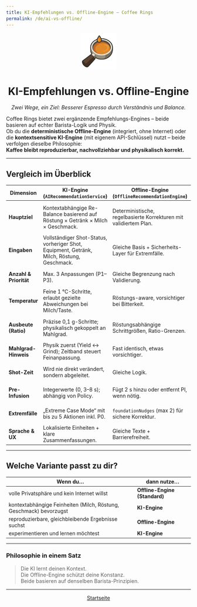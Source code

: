 ```yaml
---
title: KI-Empfehlungen vs. Offline-Engine – Coffee Rings
permalink: /de/ai-vs-offline/
---
```


<p align="center">
  <img src="/assets/coffeerings.png" alt="Coffee Rings" width="100">
</p>

<h1 align="center">KI-Empfehlungen vs. Offline-Engine</h1>

<p align="center"><em>Zwei Wege, ein Ziel: Besserer Espresso durch Verständnis und Balance.</em></p>

Coffee Rings bietet zwei ergänzende Empfehlungs-Engines – beide basieren auf echter Barista-Logik und Physik.  
Ob du die **deterministische Offline-Engine** (integriert, ohne Internet) oder die **kontextsensitive KI-Engine** (mit eigenem API-Schlüssel) nutzt – beide verfolgen dieselbe Philosophie:  
**Kaffee bleibt reproduzierbar, nachvollziehbar und physikalisch korrekt.**

---

## Vergleich im Überblick

| Dimension | KI-Engine (`AIRecommendationService`) | Offline-Engine (`OfflineRecommendationEngine`) | Bedeutung in der Praxis |
|------------|----------------------------------------|------------------------------------------------|----------------|
| **Hauptziel** | Kontextabhängige Re-Balance basierend auf Röstung × Getränk × Milch × Geschmack. | Deterministische, regelbasierte Korrekturen mit validiertem Plan. | KI reagiert flexibel, Offline agiert vorhersagbar und abgesichert. |
| **Eingaben** | Vollständiger Shot-Status, vorheriger Shot, Equipment, Getränk, Milch, Röstung, Geschmack. | Gleiche Basis + Sicherheits-Layer für Extremfälle. | Beide lesen dieselben Daten; Offline bietet Notfall-Logik. |
| **Anzahl & Priorität** | Max. 3 Anpassungen (P1–P3). | Gleiche Begrenzung nach Validierung. | Nutzer sehen max. 3 Hebel pro Vorschlag. |
| **Temperatur** | Feine 1 °C-Schritte, erlaubt gezielte Abweichungen bei Milch/Taste. | Röstungs-aware, vorsichtiger bei Bitterkeit. | Beide vermeiden Sprünge; Offline etwas konservativer. |
| **Ausbeute (Ratio)** | Präzise 0,1 g-Schritte; physikalisch gekoppelt an Mahlgrad. | Röstungsabhängige Schrittgrößen, Ratio-Grenzen. | Beide verlängern/kürzen sinnvoll je nach Stil. |
| **Mahlgrad-Hinweis** | Physik zuerst (Yield ↔ Grind); Zeitband steuert Feinanpassung. | Fast identisch, etwas vorsichtiger. | Keine widersprüchlichen Empfehlungen. |
| **Shot-Zeit** | Wird nie direkt verändert, sondern abgeleitet. | Gleiche Logik. | Zeit ist Ergebnis, kein Steuerparameter. |
| **Pre-Infusion** | Integerwerte (0, 3–8 s); abhängig von Policy. | Fügt 2 s hinzu oder entfernt PI, wenn nötig. | Offline glättet Geschmack aktiver. |
| **Extremfälle** | „Extreme Case Mode“ mit bis zu 5 Aktionen inkl. P0. | `foundationNudges` (max 2) für sichere Korrektur. | KI kann breiter reagieren; Offline bleibt gezielt. |
| **Sprache & UX** | Lokalisierte Einheiten + klare Zusammenfassungen. | Gleiche Texte + Barrierefreiheit. | Einheitliche Nutzererfahrung. |

---

## Welche Variante passt zu dir?

| Wenn du… | dann nutze… |
|-----------|-------------|
| volle Privatsphäre und kein Internet willst | **Offline-Engine (Standard)** |
| kontextabhängige Feinheiten (Milch, Röstung, Geschmack) bevorzugst | **KI-Engine** |
| reproduzierbare, gleichbleibende Ergebnisse suchst | **Offline-Engine** |
| experimentieren und lernen möchtest | **KI-Engine** |

---

### Philosophie in einem Satz

> Die KI lernt deinen Kontext.  
> Die Offline-Engine schützt deine Konstanz.  
> Beide basieren auf denselben Barista-Prinzipien.

---

<p align="center">
  <a href="/">Startseite</a>
</p>
